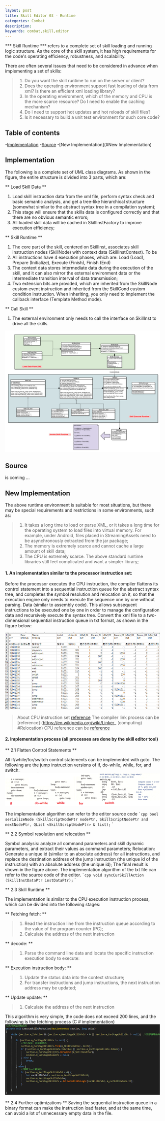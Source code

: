 ```yaml
---
layout: post
title: Skill Editor 03 - Runtime
categories: Combat
description: 
keywords: combat,skill,editor
---
```


*** Skill Runtime *** refers to a complete set of skill loading and running logic structure. As the core of the skill system, it has high requirements for the code's operating efficiency, robustness, and scalability.

There are often several issues that need to be considered in advance when implementing a set of skills:
> 1. Do you want the skill runtime to run on the server or client?
> 2. Does the operating environment support fast loading of data from xml? Is there an efficient xml loading library?
> 3. In the operating environment, which of the memory and CPU is the more scarce resource? Do I need to enable the caching mechanism?
> 4. Do I need to support hot updates and hot reloads of skill files?
> 5. Is it necessary to build a unit test environment for such core code?

## Table of contents
-[Implementation](#Implementation)
-[Source](#Source)
-[New Implementation](#New Implementation)

## Implementation
The following is a complete set of UML class diagrams. As shown in the figure, the entire structure is divided into 3 parts, which are:

** Load Skill Data **
1. Load skill instruction data from the xml file, perform syntax check and basic semantic analysis, and get a tree-like hierarchical structure (somewhat similar to the abstract syntax tree in a compilation system);
2. This stage will ensure that the skills data is configured correctly and that there are no obvious semantic errors;
3. All loaded skill data will be cached in SkillInstFactory to improve execution efficiency;

** Skill Runtime **
1. The core part of the skill, centered on SkillInst, associates skill instruction nodes (SkillNode) with context data (SkillInstContext). To be
2. All instructions have 4 execution phases, which are: Load (Load), Prepare (Initialize), Execute (Finish), Finish (End)
3. The context data stores intermediate data during the execution of the skill, and it can also mirror the external environment data or the intermediate transition interval of data transmission;
4. Two extension bits are provided, which are inherited from the SkillNode custom event instruction and inherited from the SkillCond custom condition instruction. When inheriting, you only need to implement the callback interface (Template Method mode).

** Call Skill **
1. The external environment only needs to call the interface on SkillInst to drive all the skills.

![Static logic implementation](/images/posts/visualskilleditor/runtime.png)

## Source
is coming ...

## New Implementation

The above runtime environment is suitable for most situations, but there may be special requirements and restrictions in some environments, such as:
> 1. It takes a long time to load or parse XML, or it takes a long time for the operating system to load files into virtual memory. For example, under Android, files placed in StreamingAssets need to be asynchronously extracted from the jar package;
> 2. The memory is extremely scarce and cannot cache a large amount of skill data;
> 3. The CPU is extremely scarce. The above standard runtime libraries still feel complicated and want a simpler library;

#### 1. An implementation similar to the processor instruction set:
Before the processor executes the CPU instruction, the compiler flattens its control statement into a sequential instruction queue for the abstract syntax tree, and completes the symbol resolution and relocation on it, so that the execution engine only needs to execute the sequence one by one without parsing. Data (similar to assembly code). This allows subsequent instructions to be executed one by one in order to manage the configuration data and recursively execute the syntax tree. Convert the xml file to a two-dimensional sequential instruction queue in txt format, as shown in the figure below:

![Sequence instruction file](/images/posts/visualskilleditor/sequences.png)

> About CPU instruction set [reference](https://en.wikipedia.org/wiki/Instruction_set_architecture)
> The compiler link process can be [reference] (https://en.wikipedia.org/wiki/Linker_ (computing) #Relocation)
> CPU reference can be [reference](https://en.wikipedia.org/wiki/Instruction_pipelining)

#### 2. Implementation process (all processes are done by the skill editor tool)
** 2.1 Flatten Control Statements **

All if/while/for/switch control statements can be implemented with goto. The following are the jump instruction versions of if, do-while, while, for, and switch:
![Control statement](/images/posts/visualskilleditor/control-flow.png)

The implementation algorithm can refer to the editor source code
`` `cpp
bool serializeNode (SkillScriptNodePtr nodePtr, SkillScriptNodePtr and nextNodePtr, QList <SkillScriptNodePtr> & list);
`` `

** 2.2 Symbol resolution and relocation **

Symbol analysis: analyze all command parameters and skill dynamic parameters, and extract their values ​​as command parameters;
Relocation: Generate a unique id (similar to an absolute address) for all instructions, and replace the destination address of the jump instruction (the unique id of the instruction) with an absolute address (the unique id);
The final result is shown in the figure above. The implementation algorithm of the txt file can refer to the source code of the editor.
`` `cpp
void syncCurSkillAction (SkillInstDataPtr instDataPtr);
`` `

** 2.3 Skill Runtime **

The implementation is similar to the CPU execution instruction process, which can be divided into the following stages:

** Fetching fetch: **
> 1. Read the instruction line from the instruction queue according to the value of the program counter (PC);
> 2. Calculate the address of the next instruction

** decode: **
> 1. Parse the command line data and locate the specific instruction execution body to execute:

** Execution instruction body: **
> 1. Update the status data into the context structure;
> 2. For transfer instructions and jump instructions, the next instruction address may be updated;

** Update update: **
> 1. Calculate the address of the next instruction

This algorithm is very simple, the code does not exceed 200 lines, and the following is the fetching process (C # implementation)
![runtime implementation](/images/posts/visualskilleditor/runtime-code.png)

** 2.4 Further optimizations **
Saving the sequential instruction queue in a binary format can make the instruction load faster, and at the same time, can avoid a lot of unnecessary empty data in the file.
